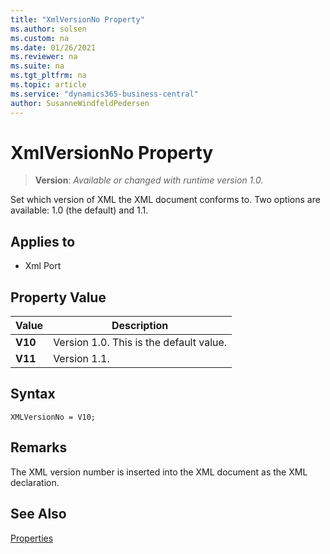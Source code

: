 ```yaml
---
title: "XmlVersionNo Property"
ms.author: solsen
ms.custom: na
ms.date: 01/26/2021
ms.reviewer: na
ms.suite: na
ms.tgt_pltfrm: na
ms.topic: article
ms.service: "dynamics365-business-central"
author: SusanneWindfeldPedersen
---
```

[//]: # (START>DO_NOT_EDIT)
[//]: # (IMPORTANT:Do not edit any of the content between here and the END>DO_NOT_EDIT.)
[//]: # (Any modifications should be made in the .xml files in the ModernDev repo.)
# XmlVersionNo Property
> **Version**: _Available or changed with runtime version 1.0._

Set which version of XML the XML document conforms to. Two options are available: 1.0 (the default) and 1.1.

## Applies to
-   Xml Port

## Property Value

|Value|Description|
|-----------|---------------------------------------|
|**V10**|Version 1.0. This is the default value.|
|**V11**|Version 1.1.|

[//]: # (IMPORTANT: END>DO_NOT_EDIT)


## Syntax

```AL
XMLVersionNo = V10;
```
  
## Remarks

The XML version number is inserted into the XML document as the XML declaration.  
  
## See Also  

[Properties](devenv-properties.md)